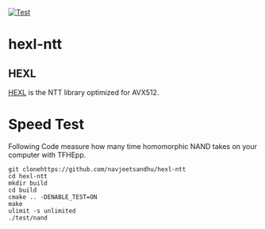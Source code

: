 [![Test](https://github.com/virtualsecureplatform/TFHEpp/actions/workflows/test.yml/badge.svg)](https://github.com/virtualsecureplatform/TFHEpp/actions/workflows/test.yml)
# hexl-ntt


## HEXL

[HEXL](https://github.com/intel/hexl.git) is the NTT library optimized for AVX512. 

# Speed Test

Following Code measure how many time homomorphic NAND takes on your computer with TFHEpp. 
```
git clonehttps://github.com/navjeetsandhu/hexl-ntt
cd hexl-ntt
mkdir build
cd build
cmake .. -DENABLE_TEST=ON
make
ulimit -s unlimited
./test/nand 
```


